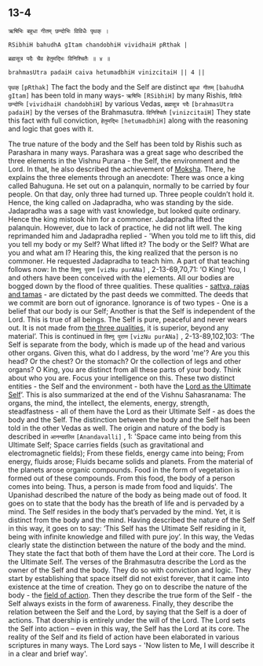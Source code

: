 ## 13-4


```shloka-sa
ऋषिभिः बहुधा गीतम् छन्दोभिः विविधैः पृथक् ।
```
```shloka-sa-hk
RSibhiH bahudhA gItam chandobhiH vividhaiH pRthak |
```
```shloka-sa
ब्रह्मसूत्र पदैः चैव हेतुमद्भिः विनिश्चितैः ॥ ४ ॥
```
```shloka-sa-hk
brahmasUtra padaiH caiva hetumadbhiH vinizcitaiH || 4 ||
```

`पृथक्` `[pRthak]` The fact the body and the Self are distinct `बहुधा गीतम्` `[bahudhA gItam]` has been told in many ways- `ऋषिभिः` `[RSibhiH]` by many Rishis, `विविधैः छन्दोभिः` `[vividhaiH chandobhiH]` by various Vedas, `ब्रह्मसूत्र पदैः` `[brahmasUtra padaiH]` by the verses of the Brahmasutra. `विनिश्चितैः` `[vinizcitaiH]` They state this fact with full conviction, `हेतुमद्भिः` `[hetumadbhiH]` along with the reasoning and logic that goes with it.

The true nature of the body and the Self has been told by Rishis such as Parashara in many ways.
Parashara was a great sage who described the three elements in the Vishnu Purana - the Self, the environment and the Lord. In that, he also described the achievement of [Moksha](Moksha).
There, he explains the three elements through an anecdote: There was once a king called Bahuguna. He set out on a palanquin, normally to be carried by four people. On that day, only three had turned up. Three people couldn’t hold it. Hence, the king called on Jadapradha, who was standing by the side. Jadapradha was a sage with vast knowledge, but looked quite ordinary. Hence the king mistook him for a commoner. Jadapradha lifted the palanquin. However, due to lack of practice, he did not lift well. 
The king reprimanded him and Jadapradha replied - 'When you told me to lift this, did you tell my body or my Self? What lifted it? The body or the Self? What are you and what am I? Hearing this, the king realized that the person is no commoner. He requested Jadapradha to teach him. A part of that teaching follows now:
In the `विश्णु पुराण` `[vizNu purANa]` , 2-13-69,70,71: ‘O King! You, I and others have been conceived with the elements. All our bodies are bogged down by the flood of three qualities. These qualities - [sattva, rajas and tamas](satva_rajas_tamas) - are dictated by the past deeds we committed. 
The deeds that we commit are born out of ignorance. Ignorance is of two types - One is a belief that our body is our Self; Another is that the Self is independent of the Lord. This is true of all beings. The Self is pure, peaceful and never wears out. It is not made from [the three qualities](satva_rajas_tamas), it is superior, beyond any material’.
This is continued in `विश्णु पुराण` `[vizNu purANa]` , 2-13-89,102,103: ‘The Self is separate from the body, which is made up of the head and various other organs. Given this, what do I address, by the word 'me'? Are you this head? Or the chest? Or the stomach? Or the collection of legs and other organs? 
O King, you are distinct from all these parts of your body. Think about who you are. Focus your intelligence on this. These two distinct entities - the Self and the environment - both have the [Lord as the Ultimate Self](universe_as_his_body)’.
This is also summarized at the end of the Vishnu Sahasranama: The organs, the mind, the intellect, the elements, energy, strength, steadfastness - all of them have the Lord as their Ultimate Self - as does the body and the Self.
The distinction between the body and the Self has been told in the other Vedas as well. 
The origin and nature of the body is described in `आनन्दवल्लि` `[Anandavalli]` , 1: 'Space came into being from this Ultimate Self; Space carries fields (such as gravitational and electromagnetic fields); From these fields, energy came into being; From energy, fluids arose; Fluids became solids and planets. From the material of the planets arose organic compounds. Food in the form of vegetation is formed out of these compounds. From this food, the body of a person comes into being. Thus, a person is made from food and liquids'.
The Upanishad described the nature of the body as being made out of food. It goes on to state that the body has the breath of life and is pervaded by a mind. The Self resides in the body that’s pervaded by the mind. Yet, it is distinct from the body and the mind. 
Having described the nature of the Self in this way, it goes on to say: ‘This Self has the Ultimate Self residing in it, being with infinite knowledge and filled with pure joy’. 
In this way, the Vedas clearly state the distinction between the nature of the body and the mind. They state the fact that both of them have the Lord at their core. The Lord is the Ultimate Self.
The verses of the Brahmasutra describe the Lord as the owner of the Self and the body. They do so with conviction and logic. They start by establishing that space itself did not exist forever, that it came into existence at the time of creation. They go on to describe the nature of the body - the [field of action](field_and_knower_of_field). Then they describe the true form of the Self - the Self always exists in the form of awareness.
Finally, they describe the relation between the Self and the Lord, by saying that the Self is a doer of actions. That doership is entirely under the will of the Lord. The Lord sets the Self into action – even in this way, the Self has the Lord at its core. 
The reality of the Self and its field of action have been elaborated in various scriptures in many ways. The Lord says - 'Now listen to Me, I will describe it in a clear and brief way'. 

